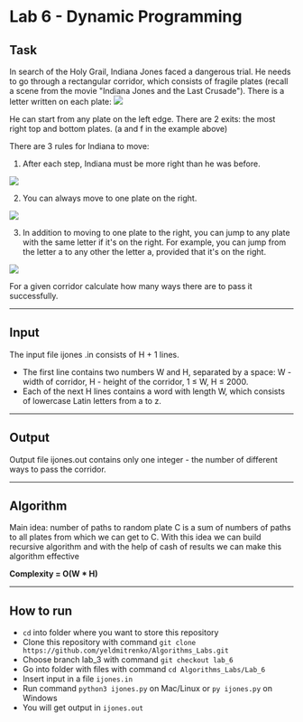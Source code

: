 # Lab 6 - Dynamic Programming

## Task
In search of the Holy Grail, Indiana Jones faced a dangerous trial.
He needs to go through a rectangular corridor, which consists of fragile plates
(recall a scene from the movie "Indiana Jones and the Last Crusade"). 
There is a letter written on each plate:
![](readme_images/corridor_example.png)

He can start from any plate on the left edge. There are 2 exits: the most right
top and bottom plates. (a and f in the example above)

There are 3 rules for Indiana to move:

1. After each step, Indiana must be more right than he was before.
 
![](readme_images/moving_rule_1.png)

2. You can always move to one plate on the right.

![](readme_images/moving_rule_2.png)

3. In addition to moving to one plate to the right, you can jump to any plate
with the same letter if it's on the right. For example, you can jump from the letter a 
to any other the letter a, provided that it's on the right. 

![](readme_images/moving_rule_3.png)

For a given corridor calculate how many ways there are to pass it successfully.

---

## Input
  The input file ijones .in consists of H + 1 lines.
  + The first line contains two numbers W and H, separated by a space: W - width of corridor, 
  H - height of the corridor, 1 ≤ W, H ≤ 2000.
  + Each of the next H lines contains a word with length W, which consists of lowercase Latin letters from a to z.

---

## Output
Output file ijones.out contains only one integer - the number of different ways to pass the corridor.

---

## Algorithm
  Main idea: number of paths to random plate C is a sum of numbers of paths to all plates from which we can get to C.
  With this idea we can build recursive algorithm and with the help of cash of results we can make this algorithm effective 

<b>Complexity = O(W * H)</b>
 
---

## How to run
  + `cd` into folder where you want to store this repository
  + Clone this repository with command `git clone https://github.com/yeldmitrenko/Algorithms_Labs.git`
  + Choose branch lab_3 with command `git checkout lab_6`
  + Go into folder with files with command `cd Algorithms_Labs/Lab_6`
  + Insert input in a file `ijones.in`
  + Run command `python3 ijones.py` on Mac/Linux or `py ijones.py` on Windows
  + You will get output in `ijones.out`
